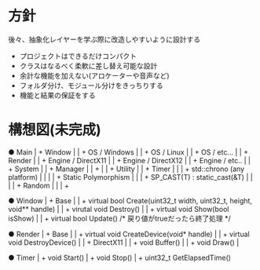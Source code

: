 # 方針
後々、抽象化レイヤーを学ぶ際に改造しやすいように設計する
- プロジェクトはできるだけコンパクト
- クラスはなるべく柔軟に差し替え可能な設計
- 余計な機能を加えない(アロケーターや音声など)
- フォルダ分け、モジュール分けをきっちりする
- 機能と結果の保証をする

# 構想図(未完成)
● Main
| + Window
| | + OS / Windows
| | + OS / Linux
| | + OS / etc...
|
| + Render
| | + Engine / DirectX11
| | + Engine / DirectX12
| | + Engine / etc..
| 
| + System
| | + Manager
| | + 
|
| + Utility
| | + Timer
| | | + std::chrono (any platform)
| |
| | + Static Polymorphism
| | | + SP_CAST(T) : static_cast(&T)
| | 
| | + Random
| | | + 


● Window
| + Base
| | + virtual bool Create(uint32_t width, uint32_t, height, void** handle)
| | + virutal void Destroy()
| | + virtual void Show(bool isShow)
| | + virtual bool Update() /* 戻り値がtrueだったら終了処理 */

● Render
| + Base
| | + virtual void CreateDevice(void* handle)
| | + virtual void DestroyDevice()
| 
| + DirectX11
| | + void Buffer()
| | + void Draw()
| 

● Timer
| + void Start()
| + void Stop()
| + uint32_t GetElapsedTime()
